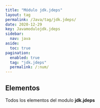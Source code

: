 ```yaml
---
title: "Módulo jdk.jdeps"
layout: tag
permalink: /Java/tag/jdk.jdeps/
date: 2020-12-29
key: Javamodulojdk.jdeps
sidebar: 
  nav: java
aside: 
  toc: true
pagination: 
  enabled: true
  tag: "jdk.jdeps"
  permalink: /:num/
---
```


<h2>Elementos</h2>
Todos los elementos del modulo <strong>jdk.jdeps</strong>
